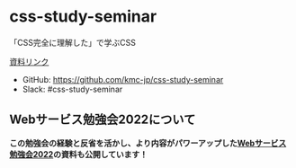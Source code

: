 # css-study-seminar
「CSS完全に理解した」で学ぶCSS

[資料リンク](https://github.com/kmc-jp/css-study-seminar/tree/main/documents)

- GitHub: https://github.com/kmc-jp/css-study-seminar<br>
- Slack: #css-study-seminar

## Webサービス勉強会2022について

**この勉強会の経験と反省を活かし、より内容がパワーアップした[Webサービス勉強会2022](https://github.com/kmc-jp/2022-web)の資料も公開しています！**
